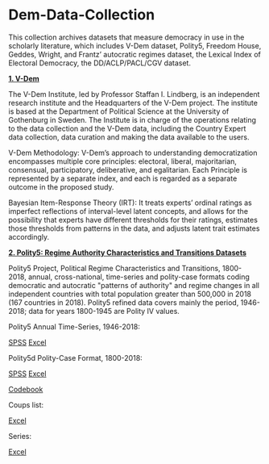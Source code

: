 # Dem-Data-Collection

This collection archives datasets that measure democracy in use in the scholarly literature, which includes V-Dem dataset, Polity5, Freedom House, Geddes, Wright, and Frantz’ autocratic regimes dataset, the Lexical Index of Electoral Democracy, the DD/ACLP/PACL/CGV dataset.

**[1. V-Dem](https://v-dem.net/vdemds.html)**


The V-Dem Institute, led by Professor Staffan I. Lindberg, is an independent research institute and the Headquarters of the V-Dem project. The institute is based at the Department of Political Science at the University of Gothenburg in Sweden. The Institute is in charge of the operations relating to the data collection and the V-Dem data, including the Country Expert data collection, data curation and making the data available to the users. 

V-Dem Methodology:
V-Dem’s approach to understanding democratization encompasses multiple core principles: electoral, liberal, majoritarian, consensual, participatory, deliberative, and egalitarian. Each Principle is represented by a separate index, and each is regarded as a separate outcome in the proposed study. 

Bayesian Item-Response Theory (IRT):
It treats experts’ ordinal ratings as imperfect reflections of interval-level latent concepts, and allows for the possibility that experts have different thresholds for their ratings, estimates those thresholds from patterns in the data, and adjusts latent trait estimates accordingly.





**[2. Polity5: Regime Authority Characteristics and Transitions Datasets](http://www.systemicpeace.org/inscrdata.html)**
                  
Polity5 Project, Political Regime Characteristics and Transitions, 1800-2018, annual, cross-national, time-series and polity-case formats coding democratic and autocratic "patterns of authority" and regime changes in all independent countries with total population greater than 500,000 in 2018 (167 countries in 2018). Polity5 refined data covers mainly the period, 1946-2018; data for years 1800-1945 are Polity IV values.


Polity5 Annual Time-Series, 1946-2018:

[SPSS](https://github.com/philoywang/Dem-Data-Collection/blob/9c53b33c66f02b7f9759611a6b8b9f58d2e63ff6/Polity%205%20Series.sav)
[Excel](https://github.com/philoywang/Dem-Data-Collection/blob/9c53b33c66f02b7f9759611a6b8b9f58d2e63ff6/Polity%205%20Series.xls)

Polity5d Polity-Case Format, 1800-2018:

[SPSS](https://github.com/philoywang/Dem-Data-Collection/blob/9c53b33c66f02b7f9759611a6b8b9f58d2e63ff6/Polity%205%20Case.sav)
[Excel](https://github.com/philoywang/Dem-Data-Collection/blob/9c53b33c66f02b7f9759611a6b8b9f58d2e63ff6/Polity%205%20Case.xls)


[Codebook](https://github.com/philoywang/Dem-Data-Collection/blob/49fdc1a439b88c3ad815736b89cf39cbf091bbc0/POLITY5%20Political%20Regime%20Characteristics%20and%20Transitions,%201800-2018%20Dataset%20Users%E2%80%99%20Manual.pdf)

Coups list:

[Excel](https://github.com/philoywang/Dem-Data-Collection/blob/f36a7054d556fcb8b15570e33897711fc80428a1/CSPCoupsListv2021.xls)

Series:

[Excel](https://github.com/philoywang/Dem-Data-Collection/blob/10c64ea5b586ace10c6ee2f2f0bcd4697d1c5a20/CSPCoupsAnnualv2021.xls)
